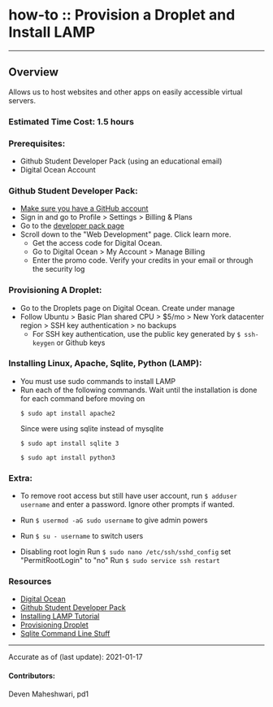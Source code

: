 # how-to :: Provision a Droplet and Install LAMP
---
## Overview
Allows us to host websites and other apps on easily accessible virtual servers.

### Estimated Time Cost: 1.5 hours

### Prerequisites:
- Github Student Developer Pack (using an educational email)
- Digital Ocean Account

### Github Student Developer Pack:
- [Make sure you have a GitHub account](https://github.com/)
- Sign in and go to Profile > Settings > Billing & Plans
- Go to the [developer pack page](https://education.github.com/pack/) 
- Scroll down to the "Web Development" page. Click learn more. 
	- Get the access code for Digital Ocean.
	- Go to Digital Ocean > My Account > Manage Billing
	- Enter the promo code. Verify your credits in your email or through the security log

### Provisioning A Droplet:
- Go to the Droplets page on Digital Ocean. Create under manage
- Follow Ubuntu > Basic Plan shared CPU > $5/mo > New York datacenter region > SSH key authentication > no backups
	- For SSH key authentication, use the public key generated by ```$ ssh-keygen``` or Github keys


### Installing Linux, Apache, Sqlite, Python (LAMP):
- You must use sudo commands to install LAMP
- Run each of the following commands. Wait until the installation is done for each command before moving on  
	```
	$ sudo apt install apache2
	```
	Since were using sqlite instead of mysqlite
	```
	$ sudo apt install sqlite 3
	```
	```
	$ sudo apt install python3
	```


### Extra:

- To remove root access but still have user account, run
```$ adduser username``` and enter a password. Ignore other prompts if wanted. 
- Run ```$ usermod -aG sudo username``` to give admin powers 
- Run ```$ su - username``` to switch users

- Disabling root login
Run ```$ sudo nano /etc/ssh/sshd_config```
set "PermitRootLogin" to "no"
Run ```$ sudo service ssh restart```


### Resources
* [Digital Ocean](https://www.digitalocean.com/)
* [Github Student Developer Pack](https://education.github.com/pack)
* [Installing LAMP Tutorial](https://www.digitalocean.com/community/tutorials/how-to-install-linux-apache-mysql-php-lamp-stack-ubuntu-18-04)
* [Provisioning Droplet](https://www.digitalocean.com/community/tutorials/initial-server-setup-with-ubuntu-20-04)
* [Sqlite Command Line Stuff](https://sqlite.org/cli.html)



---

Accurate as of (last update): 2021-01-17

#### Contributors:  
Deven Maheshwari, pd1  

